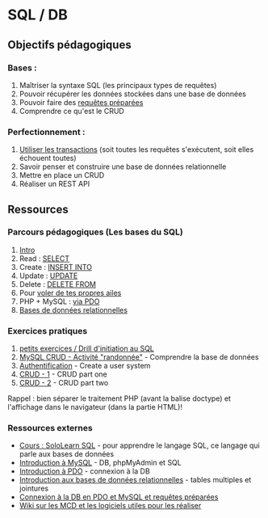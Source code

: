 # SQL / DB

## Objectifs pédagogiques

### Bases :

1. Maîtriser la syntaxe SQL (les principaux types de requêtes)
1. Pouvoir récupérer les données stockées dans une base de données
1. Pouvoir faire des [requêtes préparées](http://php.net/manual/fr/pdo.prepared-statements.php)
1. Comprendre ce qu'est le CRUD

### Perfectionnement :

1. [Utiliser les transactions](https://riptutorial.com/php/example/4186/database-transactions-with-pdo) (soit toutes les requêtes s'exécutent, soit elles échouent toutes)
1. Savoir penser et construire une base de données relationnelle
1. Mettre en place un CRUD
1. Réaliser un REST API

## Ressources

### Parcours pédagogiques (Les bases du SQL)

1. [Intro](./intro.md)
1. Read : [SELECT](./1.select.md)
1. Create : [INSERT INTO](./2.insert.md)
1. Update : [UPDATE](./3.update.md)
1. Delete : [DELETE FROM](./4.delete.md)
1. Pour [voler de tes propres ailes](./5.moveon.md)
1. PHP + MySQL : [via PDO](./6.pdo.md)
1. [Bases de données relationnelles](7.relational-db.md)

### Exercices pratiques

1. [petits exercices / Drill d'initiation au SQL](./sql-exo)
1. [MySQL CRUD - Activité "randonnée"](php-training-mysql) - Comprendre la base de données
1. [Authentification](php-challenge-auth) - Create a user system
1. [CRUD - 1](php-exercises-crud1) - CRUD part one
1. [CRUD - 2](php-exercises-crud2) - CRUD part two

Rappel : bien séparer le traitement PHP (avant la balise doctype) et l'affichage dans le navigateur (dans la partie HTML)!

### Ressources externes

- [Cours : SoloLearn SQL](https://www.sololearn.com/Course/SQL/) - pour apprendre le langage SQL, ce langage qui parle aux bases de données
- [Introduction à MySQL](https://docs.google.com/presentation/d/1yXQz5dMMDkdSu5eBOG7YS2UH2uWyg5vJmU0kJt6YR6Q/edit?usp=sharing) - DB, phpMyAdmin et SQL
- [Introduction à PDO](https://docs.google.com/presentation/d/14-5BGNJyuILB2kfYlxzsaFDRNA8zCrot9DbYVVNo3X4/edit?usp=sharing) - connexion à la DB
- [Introduction aux bases de données relationnelles](https://docs.google.com/presentation/d/1pPVFVr72xmmGpHFSKbF6ZL9QblwfX5MWaViXlnY3w2I/edit?usp=sharing) - tables multiples et jointures
- [Connexion à la DB en PDO et MySQL et requêtes préparées](Pratique-l'utilisation-de-PDO.md)
- [Wiki sur les MCD et les logiciels utiles pour les réaliser](https://github.com/becodeorg/BeCode/wiki/Outils-de-mod%C3%A9lisation-de-base-de-donn%C3%A9es-%28SQL%29)
